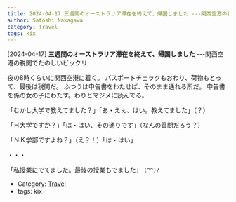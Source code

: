 ```yaml
---
title: 2024-04-17 三週間のオーストラリア滞在を終えて、帰国しました ---関西空港の税関でたのしいビックリ
author: Satoshi Nakagawa
category: Travel
tags: kix
---
```


[2024-04-17] **三週間のオーストラリア滞在を終えて、帰国しました**  ---関西空港の税関でたのしいビックリ

 夜の8時くらいに関西空港に着く。
パスポートチェックもおわり、荷物もとって、最後は税関だ。
ふつうは申告書をわたせば、そのまま通れる所だ。
申告書を係の女の子にわたす。わりとマジメに読んでる。

 「むかし大学で教えてました？」「あ・えぇ、はい。教えてました」（？）

 「Ｈ大学ですか？」「は・はい、その通りです」（なんの質問だろう？）

 「ＮＫ学部ですよね？」（え？！）「は・はい」

 ・・・

 「私授業にでてました。最後の授業もでました」 `(^^)/`

- Category: [Travel](https://merapano.github.io/categories.html#Travel)
- tags: kix
